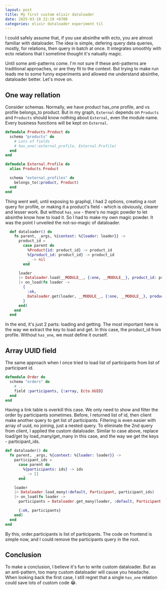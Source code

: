 ```yaml
---
layout: post
title: My first custom elixir dataloader
date: 2025-03-18 22:19 +0700
categories: elixir dataloader experiment til
---
```


I could safely assume that, if you use absinthe with ecto, you are almost familiar with dataloader. The idea is simple, defering query data queries, mostly, for relations, then query in batch at once. It integrates smoothly with ecto relations that I sometime thought it's natually magic. 

Until some anti-patterns come. I'm not sure if these anti-patterns are traditional approaches, or are they fit to the context. But trying to make run leads me to some funny experiments and allowed me understand absinthe, dataloader better. Let's move on. 

## One way rellation

Consider schemas. Normally, we have product has_one profile, and vs profile belongs_to product. 
But in my graph, `External` depends on `Products` and `Products` should know nothing about `External`, even the module name. Every business functions will be kept on `External`. 

```elixir
defmodule Products.Product do
  schema "products" do
    # Lots of fields
    # has_one(:external_profile, External.Profile)
  end
end

defmodule External.Profile do
  alias Products.Product

  schema "external_profiles" do
    belongs_to(:product, Product)
  end
end
```

Thing went well, until exposing to graphql, I had 2 options, creating a root query for profile, or making it a product's field - which is obviously, clearer and lesser work. But without `has_one` - there's no magic powder to let absinthe know how to load it. So I had to make my own magic powder. It was the point I unveiled the not-so-magic of dataloader. 

```elixir
  def dataloader() do
    fn parent, _args, %{context: %{loader: loader}} ->
      product_id =
        case parent do
          %Product{id: product_id} -> product_id
          %{product_id: product_id} -> product_id
          _ -> nil
        end

      loader
      |> Dataloader.load(__MODULE__, {:one, __MODULE__}, product_id: product_id)
      |> on_load(fn loader ->
        {
          :ok,
          Dataloader.get(loader, __MODULE__, {:one, __MODULE__}, product_id: product_id)
        }
      end)
    end
  end
```

In the end, it's just 2 parts: loading and getting. The most important here is the way we extract the key to load and get. In this case, the product_id from profile. Without `has_one`, we must define it ourself. 

## Array UUID field

The same approach when I once tried to load list of participants from list of participant id. 

```elixir
defmodule Order do
  schema "orders" do
    # ...
    field :participants, {:array, Ecto.UUID}
  end
end
```

Having a link table is overkill this case. We only need to show and filter the order by participants sometimes. 
Before, I returned list of id, then client make another query to get list of participants. Filtering is even easier with array of uuid, no joining, just a nested query. 
To eliminate the 2nd query from client, I applied the custom dataloader. Similar to case above, replace load/get by load_many/get_many in this case, and the way we get the keys - participant_ids. 

```elixir
def dataloader() do
  fn parent, _args, %{context: %{loader: loader}} ->
    participant_ids =
      case parent do
        %{participants: ids} -> ids
        _ -> []
      end

    loader
    |> Dataloader.load_many(:default, Participant, participant_ids)
    |> on_load(fn loader ->
      participants = Dataloader.get_many(loader, :default, Participant, participant_ids)

      {:ok, participants}
    end)
  end
end
```

By this, order.participants is list of participants. The code on frontend is simple now, and I could remove the participants query in the root. 

## Conclusion

To make a conclusion, I believe it's fun to write custom dataloader. But as an anti-pattern, too many custom dataloader will cause you headache. When looking back the first case, I still regret that a single `has_one` relation could save lots of custom code 😂.
